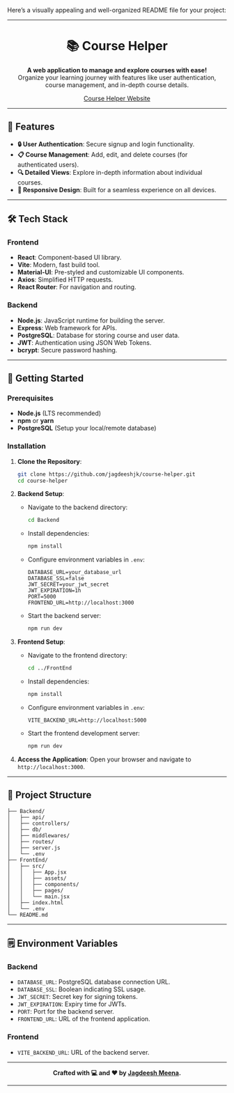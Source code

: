 Here’s a visually appealing and well-organized README file for your project:

---

<div align="center">

# 📚 Course Helper

**A web application to manage and explore courses with ease!**  
Organize your learning journey with features like user authentication, course management, and in-depth course details.

[Course Helper Website](https://hello-iitk-x37t.vercel.app/)  


</div>

---

## 🌟 Features

- **🔒 User Authentication**: Secure signup and login functionality.  
- **📋 Course Management**: Add, edit, and delete courses (for authenticated users).  
- **🔍 Detailed Views**: Explore in-depth information about individual courses.  
- **🎨 Responsive Design**: Built for a seamless experience on all devices.

---

## 🛠️ Tech Stack

### Frontend
- **React**: Component-based UI library.
- **Vite**: Modern, fast build tool.
- **Material-UI**: Pre-styled and customizable UI components.
- **Axios**: Simplified HTTP requests.
- **React Router**: For navigation and routing.

### Backend
- **Node.js**: JavaScript runtime for building the server.
- **Express**: Web framework for APIs.
- **PostgreSQL**: Database for storing course and user data.
- **JWT**: Authentication using JSON Web Tokens.
- **bcrypt**: Secure password hashing.

---

## 🚀 Getting Started

### Prerequisites
- **Node.js** (LTS recommended)
- **npm** or **yarn**
- **PostgreSQL** (Setup your local/remote database)

### Installation

1. **Clone the Repository**:
   ```bash
   git clone https://github.com/jagdeeshjk/course-helper.git
   cd course-helper
   ```

2. **Backend Setup**:
   - Navigate to the backend directory:
     ```bash
     cd Backend
     ```
   - Install dependencies:
     ```bash
     npm install
     ```
   - Configure environment variables in `.env`:
     ```plaintext
     DATABASE_URL=your_database_url
     DATABASE_SSL=false
     JWT_SECRET=your_jwt_secret
     JWT_EXPIRATION=1h
     PORT=5000
     FRONTEND_URL=http://localhost:3000
     ```
   - Start the backend server:
     ```bash
     npm run dev
     ```

3. **Frontend Setup**:
   - Navigate to the frontend directory:
     ```bash
     cd ../FrontEnd
     ```
   - Install dependencies:
     ```bash
     npm install
     ```
   - Configure environment variables in `.env`:
     ```plaintext
     VITE_BACKEND_URL=http://localhost:5000
     ```
   - Start the frontend development server:
     ```bash
     npm run dev
     ```

4. **Access the Application**:
   Open your browser and navigate to `http://localhost:3000`.

---

## 📂 Project Structure

```plaintext
├── Backend/
│   ├── api/
│   ├── controllers/
│   ├── db/
│   ├── middlewares/
│   ├── routes/
│   ├── server.js
│   └── .env
├── FrontEnd/
│   ├── src/
│   │   ├── App.jsx
│   │   ├── assets/
│   │   ├── components/
│   │   ├── pages/
│   │   └── main.jsx
│   ├── index.html
│   └── .env
└── README.md
```

---

## 🗒️ Environment Variables

### Backend
- `DATABASE_URL`: PostgreSQL database connection URL.  
- `DATABASE_SSL`: Boolean indicating SSL usage.  
- `JWT_SECRET`: Secret key for signing tokens.  
- `JWT_EXPIRATION`: Expiry time for JWTs.  
- `PORT`: Port for the backend server.  
- `FRONTEND_URL`: URL of the frontend application.

### Frontend
- `VITE_BACKEND_URL`: URL of the backend server.

---


<div align="center">

**Crafted with 💻 and ❤️ by [Jagdeesh Meena](https://jagdeesh.netlify.app/).**  


</div>

---


